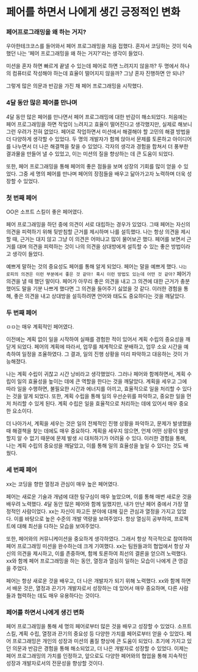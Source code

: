 # 페어를 하면서 나에게 생긴 긍정적인 변화

### 페어프로그래밍을 왜 하는 거지?
우아한테크코스를 들어와서 페어 프로그래밍을 처음 접했다.  혼자서 코딩하는 것이 익숙했던 나는 '페어 프로그래밍을 왜 하는 거지?'라는 생각이 들었다.

미션을 혼자 하면 빠르게 끝낼 수 있는데 페어로 하면 느려지지 않을까? 두 명에서 하나의
컴퓨터로 작성해야 하는데 효율이 떨어지지 않을까? 그냥 혼자 진행하면 안 되나?

그렇게 많은 의문과 반감을 가진 채 페어 프로그래밍을 시작했다.


### 4달 동안 많은 페어를 만나며
4달 동안 많은 페어를 만나면서 페어 프로그래밍에 대한 반감이 해소되었다.
처음에는 페어 프로그래밍을 하면 작업이 느려지고 효율이 떨어진다고 생각했지만, 실제로 해보니 그런 우려가 전혀 없었다.
페어로 작업하면서 미션에서 해결해야 할 고민의 해결 방법을 더 다양하게 생각할 수 있었다.
두 명의 개발자가 함께 앉아서 문제를 토론하고 아이디어를 나누면서 더 나은 해결책을 찾을 수 있었다.
각자의 생각과 경험을 합쳐서 더 풍부한 결과물을 만들어 낼 수 있었고, 이는 미션의 질을 향상하는 데 큰 도움이 되었다.

또한, 페어 프로그래밍을 통해 페어의 좋은 점들을 보며 성장의 기회를 많이 얻을 수 있었다.
그중 세 명의 페어를 만나며 페어의 장점들을 배우고 닮아가고자 노력하며 더욱 성장할 수 있었다.

### 첫 번째 페어
OO은 소프트 스킬이 좋은 페어였다.

페어 프로그래밍을 하던 중에 의견이 서로 대립하는 경우가 있었다.
그때 페어는 자신의 의견을 피력하기 위해 뒷받침할 근거를 제시하며 나를 설득했다.
나는 항상 의견을 제시할 때, 근거는 대지 않고 그냥 이 의견은 어떠냐고 많이 물어보곤 했다.
페어를 보면서 근거를 대며 의견을 피력하는 것이 나의 의견을 상대방에게 설득할 수 있는 좋은 방법이라고 생각이 들었다.

예쁘게 말하는 것의 중요성도 페어를 통해 알게 되었다. 페어는 말을 예쁘게 했다.
`나는 로피의 의견은 이런 부분에서 좋은 것 같아! 혹시 이런 방법도 있는데 어떤 것 같아?` 페어가 의견을 낼 때 했던 말이다.
페어가 아무리 좋은 의견을 내고 그 의견에 대한 근거가 충분했어도 말을 기분 나쁘게 했다면 그 의견을 들어주기 싫었을 것 같다.
이러한 경험을 통해, 좋은 의견을 내고 상대방을 설득하려면 언어와 태도도 중요하다는 것을 깨달았다.


### 두 번째 페어
ㅁㅁ는 매우 계획적인 페어였다.

이전에는 계획 없이 일을 시작하여 실패를 경험한 적이 있어서 계획 수립의 중요성을 깨닫게 되었다.
페어의 계획에 따라서, 업무를 체계적으로 분배하고, 업무 소요 시간을 예측하여 일정을 조율하였다. 
그 결과, 일의 진행 상황을 미리 파악하고 대응하는 것이 가능해졌다.

나는 계획 수립이 귀찮고 시간 낭비라고 생각했었다. 그러나 페어와 함께하면서, 계획 수립이 일의 효율성을 높이는 데에 큰 역할을 한다는 것을 깨달았다.
계획을 세우고 그에 따라 일을 수행하면, 불필요한 시간과 에너지를 아끼고, 효율적으로 일을 처리할 수 있다는 것을 알게 되었다.
또한, 계획 수립을 통해 일의 우선순위를 파악하고, 중요한 일을 먼저 처리할 수 있게 된다. 계획 수립은 일을 효율적으로 처리하는 데에 있어서 매우 중요한 요소이다.

더 나아가서, 계획을 세우는 것은 일의 전체적인 진행 상황을 파악하고, 문제가 발생했을 때 해결책을 찾는 데에도 매우 중요하다.
계획을 세우지 않으면, 언제 어떤 상황이 발생할지 알 수 없기 때문에 문제 발생 시 대처하기가 어려울 수 있다.
이러한 경험을 통해, 나는 계획 수립의 중요성을 깨달았고, 이를 통해 일의 효율성을 높일 수 있다는 것도 배웠다.

### 세 번째 페어
xx는 코딩을 향한 열정과 관심이 매우 높은 페어였다.

페어는 새로운 기술과 개념에 대한 탐구심이 매우 높았으며, 이를 통해 매번 새로운 것을 배우려 노력했다.
4달 동안 많은 페어와 함께 일했지만, 내가 만난 페어 중에서 가장 열정적인 사람이었다.
xx는 자신이 파고든 분야에 대해 깊은 관심과 열정을 가지고 있었다. 이를 바탕으로 높은 수준의 개발 역량을 보여주었다.
항상 열심히 공부하여, 프로젝트에 대해 최선을 다하는 모습을 보여주었다.

또한, 페어와의 커뮤니케이션을 중요하게 생각하였다. 그래서 항상 적극적으로 참여하여 페어 프로그래밍 미션을 완수하는데 크게 기여했다.
xx는 팀원들과의 협업에서 항상 자신의 의견을 제시하고, 이를 존중하며, 함께 토론하여 최선의 결론을 얻으려 노력했다.
xx와 함께 페어 프로그래밍을 하는 동안, 열정과 열심히 일하는 모습이 나에게 큰 영감을 주었다.

페어는 항상 새로운 것을 배우고, 더 나은 개발자가 되기 위해 노력했다.
xx와 함께 하면서 배운 것은, 열정과 끈기가 개발자로서 성장하는 데 있어서 매우 중요하며, 다른 사람들과 협력하는 데도 매우 유용하다는 것이다.

### 페어를 하면서 나에게 생긴 변화
페어 프로그래밍을 통해 세 명의 페어로부터 많은 것을 배우고 성장할 수 있었다.
소프트 스킬, 계획 수립, 열정과 끈기의 중요성 등 다양한 가치를 페어로부터 얻을 수 있었다.
페어 프로그래밍은 개인의 성장과 미션의 품질 향상에 큰 도움이 되었다.
초기에 가지고 있던 의문과 반감은 경험을 통해 해소되었고, 더 나은 개발자로 성장할 수 있었다.
이제는 페어 프로그래밍의 가치를 인정하고, 앞으로도 다양한 페어와의 협업을 통해 지속적인 성장과 개발자로서의 전문성을 향상할 것이다.

